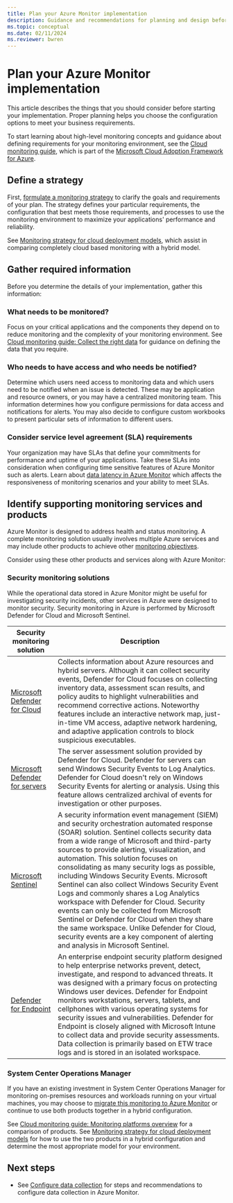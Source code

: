 ```yaml
---
title: Plan your Azure Monitor implementation
description: Guidance and recommendations for planning and design before deploying Azure Monitor.
ms.topic: conceptual
ms.date: 02/11/2024
ms.reviewer: bwren
---
```


# Plan your Azure Monitor implementation
This article describes the things that you should consider before starting your implementation. Proper planning helps you choose the configuration options to meet your business requirements.

To start learning about high-level monitoring concepts and guidance about defining requirements for your monitoring environment, see the [Cloud monitoring guide](/azure/cloud-adoption-framework/manage/monitor), which is part of the [Microsoft Cloud Adoption Framework for Azure](/azure/cloud-adoption-framework/). 


## Define a strategy
First, [formulate a monitoring strategy](/azure/cloud-adoption-framework/strategy/monitoring-strategy) to clarify the goals and requirements of your plan. The strategy defines your particular requirements, the configuration that best meets those requirements, and processes to use the monitoring environment to maximize your applications' performance and reliability.

See [Monitoring strategy for cloud deployment models](/azure/cloud-adoption-framework/manage/monitor/cloud-models-monitor-overview), which assist in comparing completely cloud based monitoring with a hybrid model. 

## Gather required information
Before you determine the details of your implementation, gather this information:

 ### What needs to be monitored?
Focus on your critical applications and the components they depend on to reduce monitoring and the complexity of your monitoring environment. See [Cloud monitoring guide: Collect the right data](/azure/cloud-adoption-framework/manage/monitor/data-collection) for guidance on defining the data that you require.

### Who needs to have access and who needs be notified?
Determine which users need access to monitoring data and which users need to be notified when an issue is detected. These may be application and resource owners, or you may have a centralized monitoring team. This information determines how you configure permissions for data access and notifications for alerts. You may also decide to configure custom workbooks to present particular sets of information to different users.

### Consider service level agreement (SLA) requirements
Your organization may have SLAs that define your commitments for performance and uptime of your applications. Take these SLAs into consideration when configuring time sensitive features of Azure Monitor such as alerts. Learn about [data latency in Azure Monitor](logs/data-ingestion-time.md) which affects the responsiveness of monitoring scenarios and your ability to meet SLAs.

## Identify supporting monitoring services and products
Azure Monitor is designed to address health and status monitoring. A complete monitoring solution usually involves multiple Azure services and may include other products to achieve other [monitoring objectives](/azure/cloud-adoption-framework/strategy/monitoring-strategy#formulate-monitoring-requirements). 

Consider using these other products and services along with Azure Monitor:

### Security monitoring solutions
While the operational data stored in Azure Monitor might be useful for investigating security incidents, other services in Azure were designed to monitor security. Security monitoring in Azure is performed by Microsoft Defender for Cloud and Microsoft Sentinel.

|Security monitoring solution  |Description  |
|---------|---------|
|[Microsoft Defender for Cloud](/azure/security-center/security-center-introduction)     |Collects information about Azure resources and hybrid servers. Although it can collect security events, Defender for Cloud focuses on collecting inventory data, assessment scan results, and policy audits to highlight vulnerabilities and recommend corrective actions. Noteworthy features include an interactive network map, just-in-time VM access, adaptive network hardening, and adaptive application controls to block suspicious executables.         |
|[Microsoft Defender for servers](/azure/security-center/azure-defender)     |The server assessment solution provided by Defender for Cloud. Defender for servers can send Windows Security Events to Log Analytics. Defender for Cloud doesn't rely on Windows Security Events for alerting or analysis. Using this feature allows centralized archival of events for investigation or other purposes.        |
|[Microsoft Sentinel](/azure/sentinel/overview)     |A security information event management (SIEM) and security orchestration automated response (SOAR) solution. Sentinel collects security data from a wide range of Microsoft and third-party sources to provide alerting, visualization, and automation. This solution focuses on consolidating as many security logs as possible, including Windows Security Events. Microsoft Sentinel can also collect Windows Security Event Logs and commonly shares a Log Analytics workspace with Defender for Cloud. Security events can only be collected from Microsoft Sentinel or Defender for Cloud when they share the same workspace. Unlike Defender for Cloud, security events are a key component of alerting and analysis in Microsoft Sentinel.         |
|[Defender for Endpoint](/microsoft-365/security/defender-endpoint/microsoft-defender-endpoint)     |An enterprise endpoint security platform designed to help enterprise networks prevent, detect, investigate, and respond to advanced threats. It was designed with a primary focus on protecting Windows user devices. Defender for Endpoint monitors workstations, servers, tablets, and cellphones with various operating systems for security issues and vulnerabilities. Defender for Endpoint is closely aligned with Microsoft Intune to collect data and provide security assessments. Data collection is primarily based on ETW trace logs and is stored in an isolated workspace.         |

### System Center Operations Manager
If you have an existing investment in System Center Operations Manager for monitoring on-premises resources and workloads running on your virtual machines, you may choose to [migrate this monitoring to Azure Monitor](azure-monitor-operations-manager.md) or continue to use both products together in a hybrid configuration. 

See [Cloud monitoring guide: Monitoring platforms overview](/azure/cloud-adoption-framework/manage/monitor/platform-overview) for a comparison of products. See [Monitoring strategy for cloud deployment models](/azure/cloud-adoption-framework/manage/monitor/cloud-models-monitor-overview) for how to use the two products in a hybrid configuration and determine the most appropriate model for your environment.


## Next steps

- See [Configure data collection](best-practices-data-collection.md) for steps and recommendations to configure data collection in Azure Monitor.
